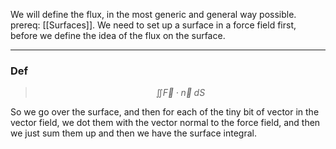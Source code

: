 We will define the flux, in the most generic and general way possible. 
prereq: [[Surfaces]]. We need to set up a surface in a force field first, before we define the idea of the flux on the surface.

---

### Def

> $$\iint \vec{F}\cdot \vec{n} \;dS$$

So we go over the surface, and then for each of the tiny bit of vector in the vector field, we dot them with the vector normal to the force field, and then we just sum them up and then we have the surface integral.

